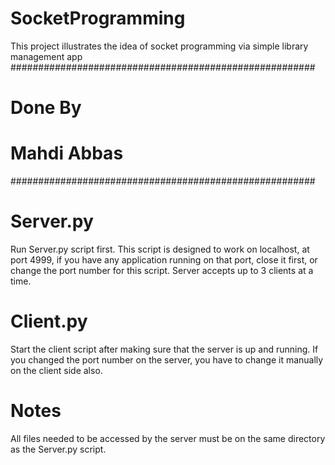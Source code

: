 # SocketProgramming
This project illustrates the idea of socket programming via simple library management app
#######################################################

# Done By #

# Mahdi Abbas #

#######################################################

# Server.py #
Run Server.py script first.
This script is designed to work on localhost, at port 4999, if you have any application running on that port, close it first, or change the port number for this script.
Server accepts up to 3 clients at a time.
# Client.py #

Start the client script after making sure that the server is up and running.
If you changed the port number on the server, you have to change it manually on the client side also.
# Notes #

All files needed to be accessed by the server must be on the same directory as the Server.py script.
